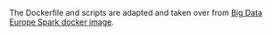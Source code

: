 The Dockerfile and scripts are adapted and taken over from [Big Data Europe Spark docker image](https://github.com/big-data-europe/docker-spark). 